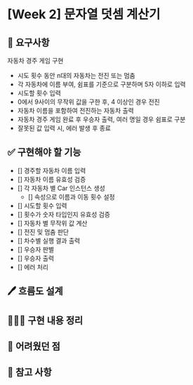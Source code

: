 # [Week 2] 문자열 덧셈 계산기

## 📍 요구사항

자동차 경주 게임 구현

- 시도 횟수 동안 n대의 자동차는 전진 또는 멈춤
- 각 자동차에 이름 부여, 쉼표를 기준으로 구분하며 5자 이하로 입력
- 시도할 횟수 입력
- 0에서 9사이의 무작위 값을 구한 후, 4 이상인 경우 전진
- 자동차 이름을 포함하여 전진하는 자동차 출력
- 자동차 경주 게임 완료 후 우승자 출력, 여러 명일 경우 쉼표로 구분
- 잘못된 값 입력 시, 에러 발생 후 종료

## ✅ 구현해야 할 기능

- [] 경주할 자동차 이름 입력
- [] 자동차 이름 유효성 검증
- [] 각 자동차 별 Car 인스턴스 생성
  - [] 속성으로 이름과 이동 횟수 설정
- [] 시도할 횟수 입력
- [] 횟수가 숫자 타입인지 유효성 검증
- [] 자동차 별 무작위 값 계산
- [] 전진 및 멈춤 판단
- [] 차수별 실행 결과 출력
- [] 우승자 판별
- [] 우승자 출력
- [] 에러 처리

## 🖊️ 흐름도 설계

## 👩🏻‍💻 구현 내용 정리

## 🧐 어려웠던 점

## 📖 참고 사항
